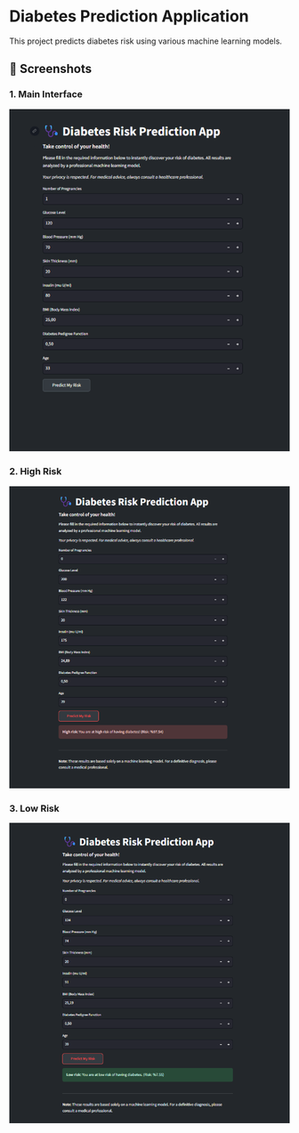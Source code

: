 # Diabetes Prediction Application

This project predicts diabetes risk using various machine learning models.

## 📸 Screenshots

### 1. Main Interface
![Main Interface](Diabetes%20Prediction%20using%20Machine%20Learning/images/diabetes-app-1.png)

### 2. High Risk
![High Risk](Diabetes%20Prediction%20using%20Machine%20Learning/images/diabetes-app-2.png)

### 3. Low Risk
![Low Risk](Diabetes%20Prediction%20using%20Machine%20Learning/images/diabetes-app-3.png)
